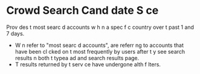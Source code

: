 # Crowd Search Cand date S ce
Prov des t  most searc d accounts w h n a spec f c country over t  past 1 and 7 days.
* W n   refer to "most searc d accounts",   are referr ng to accounts that have been cl cked on t  most frequently by users after t y see search results  n both t  typea ad and search results page.
* T  results returned by t  serv ce have undergone  alth f lters.
